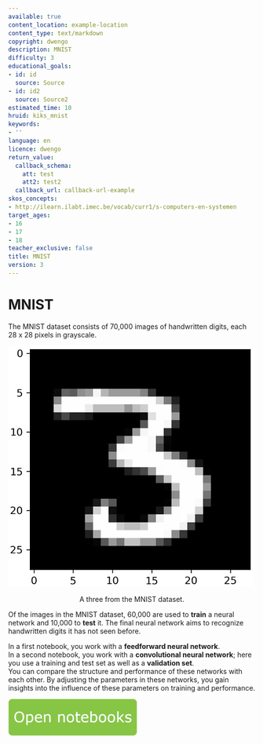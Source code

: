 ```yaml
---
available: true
content_location: example-location
content_type: text/markdown
copyright: dwengo
description: MNIST
difficulty: 3
educational_goals:
- id: id
  source: Source
- id: id2
  source: Source2
estimated_time: 10
hruid: kiks_mnist
keywords:
- ''
language: en
licence: dwengo
return_value:
  callback_schema:
    att: test
    att2: test2
  callback_url: callback-url-example
skos_concepts:
- http://ilearn.ilabt.imec.be/vocab/curr1/s-computers-en-systemen
target_ages:
- 16
- 17
- 18
teacher_exclusive: false
title: MNIST
version: 3
---
```

# MNIST
The MNIST dataset consists of 70,000 images of handwritten digits, each 28 x 28 pixels in grayscale.

![](embed/drie.jpg "A three from the MNIST dataset")
<figure>
    <figcaption align = "center">A three from the MNIST dataset.</figcaption>
</figure>

Of the images in the MNIST dataset, 60,000 are used to **train** a neural network and 10,000 to **test** it.
The final neural network aims to recognize handwritten digits it has not seen before.

In a first notebook, you work with a **feedforward neural network**.<br>
In a second notebook, you work with a **convolutional neural network**; here you use a training and test set as well as a **validation set**.<br>
You can compare the structure and performance of these networks with each other. By adjusting the parameters in these networks, you gain insights into the influence of these parameters on training and performance.

[![](embed/Knop.png "Button")](https://kiks.ilabt.imec.be/jupyterhub/?id=1810_en "MNIST")